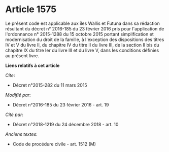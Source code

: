 # Article 1575

Le présent code est applicable aux îles Wallis et Futuna dans sa rédaction résultant du décret n° 2016-185 du 23 février 2016
pris pour l'application de l'ordonnance n° 2015-1288 du 15 octobre 2015 portant simplification et modernisation du droit de
la famille, à l'exception des dispositions des titres IV et V du livre II, du chapitre IV du titre II du livre III, de la
section II bis du chapitre IX du titre Ier du livre III et du livre V, dans les conditions définies au présent livre.

**Liens relatifs à cet article**

_Cite_:

  - Décret n°2015-282 du 11 mars 2015

_Modifié par_:

  - Décret n°2016-185 du 23 février 2016 - art. 19

_Cité par_:

  - Décret n°2018-1219 du 24 décembre 2018 - art. 10

_Anciens textes_:

  - Code de procédure civile - art. 1512 (M)

